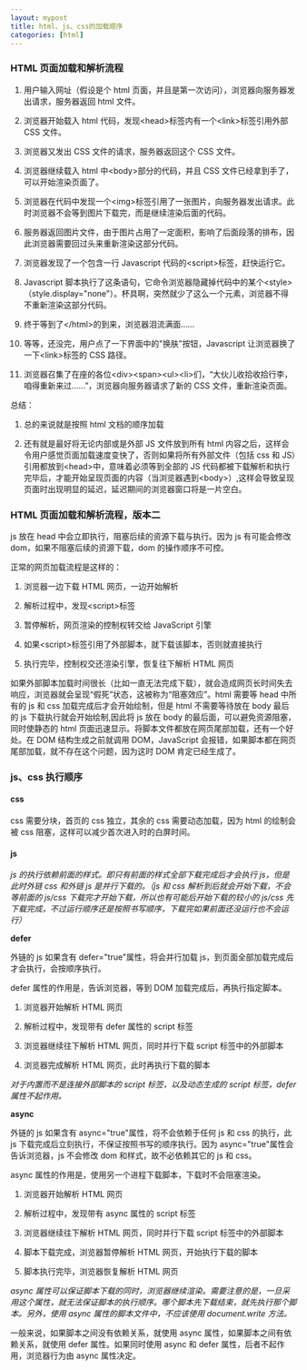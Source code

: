```yaml
---
layout: mypost
title: html、js、css的加载顺序
categories: [html]
---
```


### HTML 页面加载和解析流程

1. 用户输入网址（假设是个 html 页面，并且是第一次访问），浏览器向服务器发出请求，服务器返回 html 文件。

2. 浏览器开始载入 html 代码，发现\<head\>标签内有一个\<link\>标签引用外部 CSS 文件。

3. 浏览器又发出 CSS 文件的请求，服务器返回这个 CSS 文件。

4. 浏览器继续载入 html 中\<body\>部分的代码，并且 CSS 文件已经拿到手了，可以开始渲染页面了。

5. 浏览器在代码中发现一个\<img\>标签引用了一张图片，向服务器发出请求。此时浏览器不会等到图片下载完，而是继续渲染后面的代码。

6. 服务器返回图片文件，由于图片占用了一定面积，影响了后面段落的排布，因此浏览器需要回过头来重新渲染这部分代码。

7. 浏览器发现了一个包含一行 Javascript 代码的\<script\>标签，赶快运行它。

8. Javascript 脚本执行了这条语句，它命令浏览器隐藏掉代码中的某个\<style\>（style.display="none"）。杯具啊，突然就少了这么一个元素，浏览器不得不重新渲染这部分代码。

9. 终于等到了\</html\>的到来，浏览器泪流满面……

10. 等等，还没完，用户点了一下界面中的"换肤"按钮，Javascript 让浏览器换了一下\<link\>标签的 CSS 路径。

11. 浏览器召集了在座的各位\<div\>\<span\>\<ul\>\<li\>们，“大伙儿收拾收拾行李，咱得重新来过……”，浏览器向服务器请求了新的 CSS 文件，重新渲染页面。

总结：

1. 总的来说就是按照 html 文档的顺序加载

2. 还有就是最好将无论内部或是外部 JS 文件放到所有 html 内容之后，这样会令用户感觉页面加载速度变快了，否则如果将所有外部文件（包括 css 和 JS）引用都放到\<head\>中，意味着必须等到全部的 JS 代码都被下载解析和执行完毕后，才能开始呈现页面的内容（当浏览器遇到\<body\>）,这样会导致呈现页面时出现明显的延迟，延迟期间的浏览器窗口将是一片空白。

### HTML 页面加载和解析流程，版本二

js 放在 head 中会立即执行，阻塞后续的资源下载与执行。因为 js 有可能会修改 dom，如果不阻塞后续的资源下载，dom 的操作顺序不可控。

正常的网页加载流程是这样的：

1. 浏览器一边下载 HTML 网页，一边开始解析

2. 解析过程中，发现\<script\>标签

3. 暂停解析，网页渲染的控制权转交给 JavaScript 引擎

4. 如果\<script\>标签引用了外部脚本，就下载该脚本，否则就直接执行

5. 执行完毕，控制权交还渲染引擎，恢复往下解析 HTML 网页

如果外部脚本加载时间很长（比如一直无法完成下载），就会造成网页长时间失去响应，浏览器就会呈现“假死”状态，这被称为“阻塞效应”。html 需要等 head 中所有的 js 和 css 加载完成后才会开始绘制，但是 html 不需要等待放在 body 最后的 js 下载执行就会开始绘制,因此将 js 放在 body 的最后面，可以避免资源阻塞，同时使静态的 html 页面迅速显示。将脚本文件都放在网页尾部加载，还有一个好处。在 DOM 结构生成之前就调用 DOM，JavaScript 会报错，如果脚本都在网页尾部加载，就不存在这个问题，因为这时 DOM 肯定已经生成了。

### js、css 执行顺序

#### css

css 需要分块，首页的 css 独立，其余的 css 需要动态加载，因为 html 的绘制会被 css 阻塞，这样可以减少首次进入时的白屏时间。

#### js

_js 的执行依赖前面的样式。即只有前面的样式全部下载完成后才会执行 js，但是此时外链 css 和外链 js 是并行下载的。（js 和 css 解析到后就会开始下载，不会等前面的 js/css 下载完才开始下载，所以也有可能后开始下载的较小的 js/css 先下载完成，不过运行顺序还是按照书写顺序，下载完如果前面还没运行也不会运行）_

**defer**

外链的 js 如果含有 defer="true"属性，将会并行加载 js，到页面全部加载完成后才会执行，会按顺序执行。

defer 属性的作用是，告诉浏览器，等到 DOM 加载完成后，再执行指定脚本。

1. 浏览器开始解析 HTML 网页

2. 解析过程中，发现带有 defer 属性的 script 标签

3. 浏览器继续往下解析 HTML 网页，同时并行下载 script 标签中的外部脚本

4. 浏览器完成解析 HTML 网页，此时再执行下载的脚本

_对于内置而不是连接外部脚本的 script 标签，以及动态生成的 script 标签，defer 属性不起作用。_

**async**

外链的 js 如果含有 async="true"属性，将不会依赖于任何 js 和 css 的执行，此 js 下载完成后立刻执行，不保证按照书写的顺序执行。因为 async="true"属性会告诉浏览器，js 不会修改 dom 和样式，故不必依赖其它的 js 和 css。

async 属性的作用是，使用另一个进程下载脚本，下载时不会阻塞渲染。

1. 浏览器开始解析 HTML 网页

2. 解析过程中，发现带有 async 属性的 script 标签

3. 浏览器继续往下解析 HTML 网页，同时并行下载 script 标签中的外部脚本

4. 脚本下载完成，浏览器暂停解析 HTML 网页，开始执行下载的脚本

5. 脚本执行完毕，浏览器恢复解析 HTML 网页

_async 属性可以保证脚本下载的同时，浏览器继续渲染。需要注意的是，一旦采用这个属性，就无法保证脚本的执行顺序。哪个脚本先下载结束，就先执行那个脚本。另外，使用 async 属性的脚本文件中，不应该使用 document.write 方法。_

一般来说，如果脚本之间没有依赖关系，就使用 async 属性，如果脚本之间有依赖关系，就使用 defer 属性。如果同时使用 async 和 defer 属性，后者不起作用，浏览器行为由 async 属性决定。
